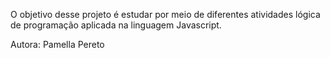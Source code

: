 O objetivo desse projeto é estudar por meio de diferentes atividades lógica
de programação aplicada na linguagem Javascript.

Autora: Pamella Pereto